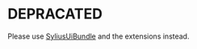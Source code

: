 DEPRACATED 
==========

Please use [SyliusUiBundle](http://github.com/Sylius/SyliusUiBundle) and the extensions instead.

